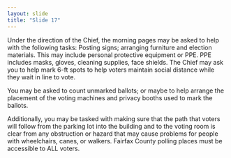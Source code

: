 ```yaml
---
layout: slide
title: "Slide 17"
---
```


Under the direction of the Chief, the morning pages may be asked to help with the following tasks: Posting signs; arranging furniture and election materials. This may include personal protective equipment or PPE. PPE includes masks, gloves, cleaning supplies, face shields. The Chief may ask you to help mark 6-ft spots to help voters maintain social distance while they wait in line to vote.

You may be asked to count unmarked ballots; or maybe to help arrange the placement of the voting machines and privacy booths used to mark the ballots.

Additionally, you may be tasked with making sure that the path that voters will follow from the parking lot into the building and to the voting room is clear from any obstruction or hazard that may cause problems for people with wheelchairs, canes, or walkers. Fairfax County polling places must be accessible to ALL voters.